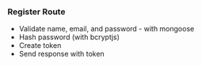 ### Register Route

- Validate name, email, and password - with mongoose
- Hash password (with bcryptjs)
- Create token
- Send response with token

